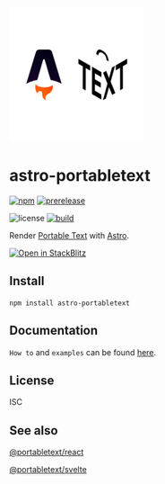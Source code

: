<div>
  <img src="https://raw.githubusercontent.com/theisel/astro-portabletext/main/logo.svg" width="240" alt="astro-portabletext logo">
</div>

# astro-portabletext

[![npm](https://img.shields.io/npm/v/astro-portabletext?style=flat-square)](https://www.npmjs.com/package/astro-portabletext)
[![prerelease](https://img.shields.io/npm/v/astro-portabletext/next?style=flat-square&colour-blue)](https://www.npmjs.com/package/astro-portabletext)

![license](https://img.shields.io/npm/l/astro-portabletext?style=flat-square)
[![build](https://img.shields.io/github/actions/workflow/status/theisel/astro-portabletext/ci.yml?style=flat-square)](https://github.com/theisel/astro-portabletext/actions/workflows/ci.yml)

Render [Portable Text](https://portabletext.org/) with [Astro](https://astro.build/).

[![Open in StackBlitz](https://developer.stackblitz.com/img/open_in_stackblitz.svg)](https://stackblitz.com/github/theisel/astro-portabletext/tree/main/demo)

## Install

```
npm install astro-portabletext
```

## Documentation

`How to` and `examples` can be found [here](astro-portabletext/README.md "astro-portabletext documentation").

## License

ISC

## See also

[@portabletext/react](https://github.com/portabletext/react-portabletext)

[@portabletext/svelte](https://github.com/portabletext/svelte-portabletext)
